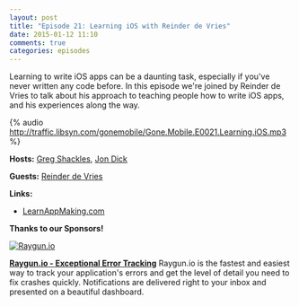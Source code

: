 ```yaml
---
layout: post
title: "Episode 21: Learning iOS with Reinder de Vries"
date: 2015-01-12 11:10
comments: true
categories: episodes
---
```


Learning to write iOS apps can be a daunting task, especially if you've never written any code before. In this episode we're joined by Reinder de Vries to talk about his approach to teaching people how to write iOS apps, and his experiences along the way.

<!-- more -->

{% audio http://traffic.libsyn.com/gonemobile/Gone.Mobile.E0021.Learning.iOS.mp3 %}

**Hosts:** [Greg Shackles](http://twitter.com/gshackles), [Jon Dick](http://twitter.com/redth)

**Guests:** [Reinder de Vries](https://twitter.com/reinderdevries)

**Links:** 

- [LearnAppMaking.com](https://learnappmaking.com/)

**Thanks to our Sponsors!**

[![Raygun.io]({{urls.media}}/images/sponsors/raygun.png)](https://raygun.io/?utm_source=gonemobile&utm_medium=episodes&utm_campaign=gone-mobile)

**[Raygun.io - Exceptional Error Tracking](https://raygun.io/?utm_source=gonemobile&utm_medium=episodes&utm_campaign=gone-mobile)**
Raygun.io is the fastest and easiest way to track your application's errors and get the level of detail you need to fix crashes quickly. Notifications are delivered right to your inbox and presented on a beautiful dashboard.